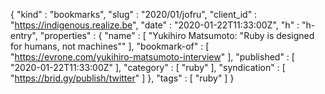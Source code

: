{
  "kind" : "bookmarks",
  "slug" : "2020/01/jofru",
  "client_id" : "https://indigenous.realize.be",
  "date" : "2020-01-22T11:33:00Z",
  "h" : "h-entry",
  "properties" : {
    "name" : [ "Yukihiro Matsumoto: \"Ruby is designed for humans, not machines\"" ],
    "bookmark-of" : [ "https://evrone.com/yukihiro-matsumoto-interview" ],
    "published" : [ "2020-01-22T11:33:00Z" ],
    "category" : [ "ruby" ],
    "syndication" : [ "https://brid.gy/publish/twitter" ]
  },
  "tags" : [ "ruby" ]
}
